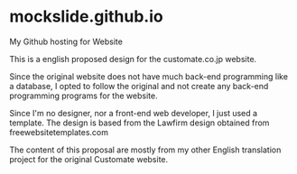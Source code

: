 # mockslide.github.io
My Github hosting for Website

This is a english proposed design for the customate.co.jp website.

Since the original website does not have much back-end programming like a database,
I opted to follow the original and not create any back-end programming programs for the website.

Since I'm no designer, nor a front-end web developer, I just used a template.
The design is based from the Lawfirm design obtained from freewebsitetemplates.com

The content of this proposal are mostly from my other English translation project
for the original Customate website.

